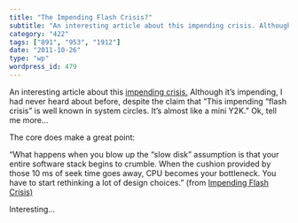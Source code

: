 ```yaml
---
title: "The Impending Flash Crisis?"
subtitle: "An interesting article about this impending crisis. Although it’s im..."
category: "422"
tags: ["891", "953", "1912"]
date: "2011-10-26"
type: "wp"
wordpress_id: 479
---
```

An interesting article about this [impending crisis.](http://blog.vivekhaldar.com/) Although it’s impending, I had never heard about before, despite the claim that “This impending “flash crisis” is well known in system circles. It’s almost like a mini Y2K.” Ok, tell me more…

The core does make a great point:

> 

“What happens when you blow up the “slow disk” assumption is that your entire software stack begins to crumble. When the cushion provided by those 10 ms of seek time goes away, CPU becomes your bottleneck. You have to start rethinking a lot of design choices.” (from [Impending Flash Crisis)](http://blog.vivekhaldar.com/)

Interesting…